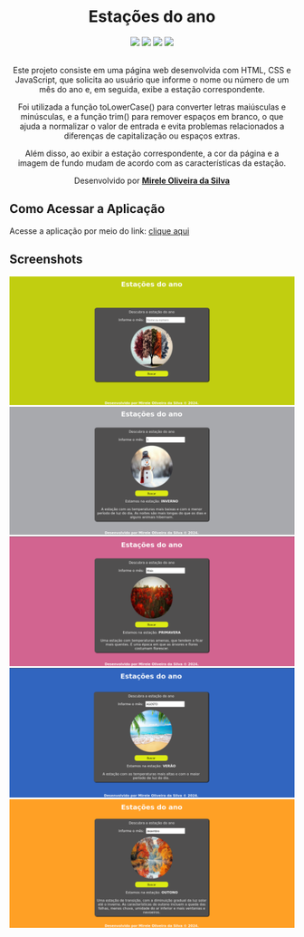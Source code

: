 <div align="center">
  <h1>Estações do ano</h1>
    <img src="http://img.shields.io/static/v1?label=JavaScript&message=ESC6&color=blue&style=for-the-badge&logo=JavaScript"/>
    <img src="http://img.shields.io/static/v1?label=CSS3&message=3&color=blue&style=for-the-badge&logo=CSS3"/>
    <img src="http://img.shields.io/static/v1?label=HTML5&message=5&color=blue&style=for-the-badge&logo=HTML5"/>
    <img src="http://img.shields.io/static/v1?label=LICENSE-MIT&message=License&color=blue&style=for-the-badge&logo=LICENSE-MIT"/> 
    <br>
    <br>
<p>Este projeto consiste em uma página web desenvolvida com HTML, CSS e JavaScript, que solicita ao usuário que informe o nome ou número de um mês do ano e, em seguida, exibe a estação correspondente.</p>
<p>Foi utilizada a função toLowerCase() para converter letras maiúsculas e minúsculas, e a função trim() para remover espaços em branco, o que ajuda a normalizar o valor de entrada e evita problemas relacionados a diferenças de capitalização ou espaços extras.
</p>
<p>Além disso, ao exibir a estação correspondente, a cor da página e a imagem de fundo mudam de acordo com as características da estação.</p>

  <p>Desenvolvido por <a target="_blank" rel="external" href="https://github.com/MegMinnie/"><strong>Mirele Oliveira da Silva</strong></a><p>
 </p></p>
 </div>

<div align="left">
  
  ## Como Acessar a Aplicação
<p>Acesse a aplicação por meio do link: <a href="https://megminnie.github.io/Estacoes-do-ano/
"_blank">clique aqui</a></p>

## Screenshots
![tela ](assets/fotos/tela.png)
![inverno](assets/fotos/inverno.png)
![primavera ](assets/fotos/primavera.png)
![verão ](assets/fotos/verao.png)
![outono ](assets/fotos/outono.png)
</div>

